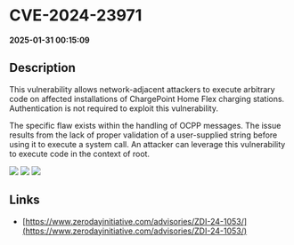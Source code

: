 # CVE-2024-23971

**2025-01-31 00:15:09**

## Description
This vulnerability allows network-adjacent attackers to execute arbitrary code on affected installations of ChargePoint Home Flex charging stations. Authentication is not required to exploit this vulnerability.

The specific flaw exists within the handling of OCPP messages. The issue results from the lack of proper validation of a user-supplied string before using it to execute a system call. An attacker can leverage this vulnerability to execute code in the context of root.

![](https://img.shields.io/static/v1?label=Score&message=8.8&color=red)
![](https://img.shields.io/static/v1?label=Severity&message=HIGH&color=red)
![](https://img.shields.io/static/v1?label=CWE&message=RCE&color=green)

## Links
- [https://www.zerodayinitiative.com/advisories/ZDI-24-1053/](https://www.zerodayinitiative.com/advisories/ZDI-24-1053/)
